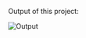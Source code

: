 Output of this project:

![Output](https://github.com/Afnan5750/Toast-Notification/assets/155257728/0af2b5e2-1fbb-40c0-ba2d-bd29db8737f9)
